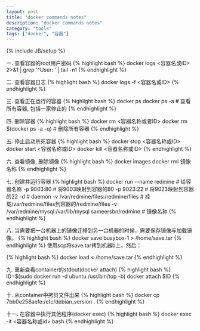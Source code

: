 ```yaml
---
layout: post
title: "docker commands notes"
description: "docker commands notes"
category: "tools"
tags: ["docker", "容器"]
---
```


{% include JB/setup %}


一. 查看容器的root用户密码
{% highlight bash %} 
docker logs <容器名或ID> 2>&1 | grep '^User: ' | tail -n1
{% endhighlight %} 

二. 查看容器日志
{% highlight bash %} 
docker logs -f <容器名或ID> 
{% endhighlight %} 

三. 查看正在运行的容器
{% highlight bash %} 
docker ps
docker ps -a  # 查看所有容器, 包括一家停止的
{% endhighlight %} 

四. 删除容器
{% highlight bash %} 
docker rm <容器名称或者ID>
docker rm $(docker ps -a -q)  # 删除所有容器
{% endhighlight %} 

五. 停止启动杀死容器
{% highlight bash %} 
docker stop <容器名称或ID>
docker start <容器名称或ID>
docker kill <容器名称或ID>
{% endhighlight %} 

六. 查看镜像, 删除镜像
{% highlight bash %} 
docker images
docker rmi 镜像名称
{% endhighlight %} 

七. 创建并运行容器
{% highlight bash %} 
docker run --name redmine        # 给容器名称
           -p 9003:80            # 将9003映射到容器的80
           -p 9023:22            # 将9023映射到容器的22
           -d                    # daemon
           -v /var/redmine/files:/redmine/files    # 挂载/var/redmine/files到容器的/redmine/files
           -v /var/redmine/mysql:/var/lib/mysql 
           sameersbn/redmine     # 镜像名称
{% endhighlight %} 

八. 当需要把一台机器上的镜像迁移到另一台机器的时候，需要保存镜像与加载镜像。
{% highlight bash %} 
docker save busybox-1 > /home/save.tar
{% endhighlight %} 
使用scp将save.tar拷到机器b上，然后：

{% highlight bash %} 
docker load < /home/save.tar
{% endhighlight %} 

九. 重新查看container的stdout(docker attach)
{% highlight bash %} 
ID=$(sudo docker run -d ubuntu /usr/bin/top -b)
docker attach $ID
{% endhighlight %} 

十. 从container中拷贝文件出来
{% highlight bash %} 
docker cp 7bb0e258aefe:/etc/debian_version .
{% endhighlight %} 

十一. 在容器中执行其他程序(docker exec)
{% highlight bash %} 
docker exec -it <容器名称或id>  bash
{% endhighlight %} 

